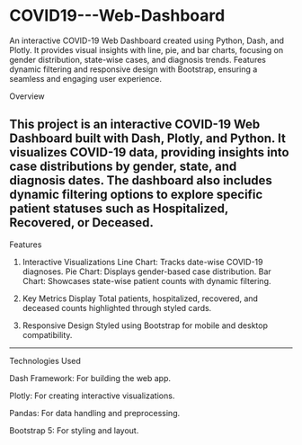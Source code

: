 # COVID19---Web-Dashboard
An interactive COVID-19 Web Dashboard created using Python, Dash, and Plotly. It provides visual insights with line, pie, and bar charts, focusing on gender distribution, state-wise cases, and diagnosis trends. Features dynamic filtering and responsive design with Bootstrap, ensuring a seamless and engaging user experience.

Overview

This project is an interactive COVID-19 Web Dashboard built with Dash, Plotly, and Python. It visualizes COVID-19 data, providing insights into case distributions by gender, state, and diagnosis dates. The dashboard also includes dynamic filtering options to explore specific patient statuses such as Hospitalized, Recovered, or Deceased.
---
Features
1. Interactive Visualizations
Line Chart: Tracks date-wise COVID-19 diagnoses.
Pie Chart: Displays gender-based case distribution.
Bar Chart: Showcases state-wise patient counts with dynamic filtering.

2. Key Metrics Display
Total patients, hospitalized, recovered, and deceased counts highlighted through styled cards.

3. Responsive Design
Styled using Bootstrap for mobile and desktop compatibility.
---
Technologies Used

Dash Framework: For building the web app.

Plotly: For creating interactive visualizations.

Pandas: For data handling and preprocessing.

Bootstrap 5: For styling and layout.

